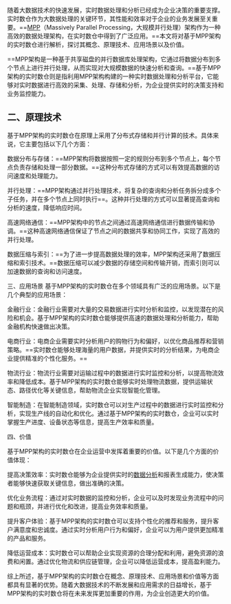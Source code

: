 随着大数据技术的快速发展，实时数据处理和分析已经成为企业决策的重要支撑。实时数仓作为大数据处理的关键环节，其性能和效率对于企业的业务发展至关重要。==[MPP](https://www.selectdb.com/news)（Massively Parallel Processing，大规模并行处理）架构作为一种高效的数据处理架构，在实时数仓中得到了广泛应用。==本文将对基于MPP架构的实时数仓进行解析，探讨其概念、原理技术、应用场景以及价值。

==MPP架构是一种基于共享磁盘的并行数据库处理架构，它通过将数据分布到多个节点上进行并行处理，从而实现对大规模数据的快速分析和查询。==基于MPP架构的实时数仓则是指利用MPP架构构建的一种实时数据处理和分析平台，它能够对实时数据进行高效的采集、处理、存储和分析，为企业提供实时的决策支持和业务监控能力。

## 二、原理技术

基于MPP架构的实时数仓在原理上采用了分布式存储和并行计算的技术。具体来说，它主要包括以下几个方面：

数据分布与存储：==MPP架构将数据按照一定的规则分布到多个节点上，每个节点负责存储和处理一部分数据。==这种分布式存储的方式可以有效提高数据的访问速度和处理能力。

并行处理：==MPP架构通过并行处理技术，将复杂的查询和分析任务拆分成多个子任务，并在多个节点上同时执行==。这种并行处理的方式可以显著提高查询和分析的速度，降低响应时间。

高速网络通信：==MPP架构中的节点之间通过高速网络通信进行数据传输和协调。==这种高速网络通信保证了节点之间的数据共享和协同工作，实现了高效的并行处理。

数据压缩与索引：==为了进一步提高数据处理的效率，MPP架构还采用了数据压缩和索引技术。==数据压缩可以减少数据的存储空间和传输开销，而索引则可以加速数据的查询和访问速度。

三、应用场景
基于MPP架构的实时数仓在多个领域具有广泛的应用场景。以下是几个典型的应用场景：

金融行业：金融行业需要对大量的交易数据进行实时分析和监控，以发现潜在的风险和机会。基于MPP架构的实时数仓能够提供高速的数据处理和分析能力，帮助金融机构快速做出决策。

电商行业：电商企业需要实时分析用户的购物行为和偏好，以优化商品推荐和营销策略。==实时数仓能够处理海量的用户数据，并提供实时的分析结果，为电商企业提供精准的个性化服务。==

物流行业：物流行业需要对运输过程中的数据进行实时监控和分析，以提高物流效率和降低成本。基于MPP架构的实时数仓能够实时处理物流数据，提供运输状态、路径优化等关键信息，帮助物流企业实现智能化管理。

智能制造：在智能制造领域，实时数仓可以对生产过程中的数据进行实时监控和分析，实现生产线的自动化和优化。通过基于MPP架构的实时数仓，企业可以实时掌握生产进度、设备状态等信息，提高生产效率和质量。

四、价值

基于MPP架构的实时数仓在企业运营中发挥着重要的价值。以下是几个方面的价值体现：

提高决策效率：实时数仓能够为企业提供实时的[数据分析](https://www.selectdb.com/enterprise)和报表生成能力，使决策者能够快速获取关键信息，做出准确的决策。

优化业务流程：通过对实时数据的监控和分析，企业可以及时发现业务流程中的问题和瓶颈，并进行优化和改进，提高业务效率和质量。

提升客户体验：基于MPP架构的实时数仓可以支持个性化的推荐和服务，提升客户满意度和忠诚度。通过实时分析用户行为和偏好，企业可以为用户提供更加精准的产品和服务。

降低运营成本：实时数仓可以帮助企业实现资源的合理分配和利用，避免资源的浪费和闲置。通过优化物流和供应链管理，企业可以降低运营成本，提高盈利能力。

综上所述，基于MPP架构的实时数仓在概念、原理技术、应用场景和价值等方面都具有显著的优势。随着大数据技术的不断发展和应用需求的日益增长，基于MPP架构的实时数仓将在未来发挥更加重要的作用，为企业创造更大的价值。